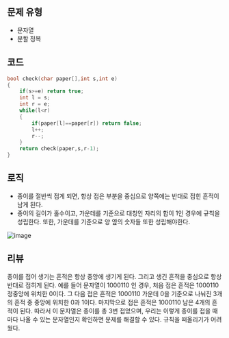 ## 문제 유형
- 문자열
- 분할 정복

## 코드
```cpp
bool check(char paper[],int s,int e)
{
    if(s>=e) return true;
    int l = s;
    int r = e;
    while(l<r)
    {
        if(paper[l]==paper[r]) return false;
        l++;
        r--;
    }
    return check(paper,s,r-1);
}

```

## 로직
- 종이를 절반씩 접게 되면, 항상 접은 부분을 중심으로 양쪽에는 반대로 접힌 흔적이 남게 된다. 
- 종이의 길이가 홀수이고, 가운데를 기준으로 대칭인 자리의 합이 1인 경우에 규칙을 성립한다. 또한, 가운데를 기준으로 양 옆의 숫자들 또한 성립해야한다.



![image](https://user-images.githubusercontent.com/69031678/168490089-f4d2a267-9eca-4b4c-8629-76531ce46898.png)


## 리뷰
종이를 접어 생기는 흔적은 항상 중앙에 생기게 된다. 그리고 생긴 흔적을 중심으로 항상 반대로 접히게 된다.
예를 들어 문자열이 1000110 인 경우, 처음 접은 흔적은 1000110 정중앙에 위치한 0이다.
그 다음 접은 흔적은 1000110 가운데 0을 기준으로 나눠진 3개의 흔적 중 중앙에 위치한 0과 1이다.
마지막으로 접은 흔적은 1000110 남은 4개의 흔적이 된다. 따라서 이 문자열은 종이를 총 3번 접었으며, 
우리는 이렇게 종이를 접을 때마다 나올 수 있는 문자열인지 확인하면 문제를 해결할 수 있다.
 규칙을 떠올리기가 어려웠다.
